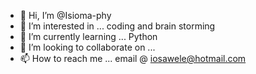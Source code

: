 - 👋 Hi, I’m @Isioma-phy
- 👀 I’m interested in ... coding and brain storming
- 🌱 I’m currently learning ... Python
- 💞️ I’m looking to collaborate on ...
- 📫 How to reach me ... email @ iosawele@hotmail.com

<!---
Isioma-phy/Isioma-phy is a ✨ special ✨ repository because its `README.md` (this file) appears on your GitHub profile.
You can click the Preview link to take a look at your changes.
--->
